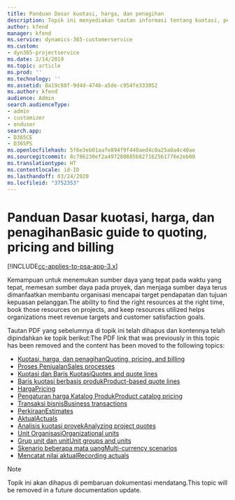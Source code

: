 ```yaml
---
title: Panduan Dasar kuotasi, harga, dan penagihan
description: Topik ini menyediakan tautan informasi tentang kuotasi, penagihan, dan harga dasar dalam Project Service Automation.
author: kfend
manager: kfend
ms.service: dynamics-365-customerservice
ms.custom:
- dyn365-projectservice
ms.date: 2/14/2019
ms.topic: article
ms.prod: ''
ms.technology: ''
ms.assetid: 8a19c88f-9d4d-474b-a5de-c954fe333052
ms.author: kfend
audience: Admin
search.audienceType:
- admin
- customizer
- enduser
search.app:
- D365CE
- D365PS
ms.openlocfilehash: 5f6e3eb01aafe894f9f440aed4c0a25a0a4c40ae
ms.sourcegitcommit: 8c786230ef2a497280885b827162561776e2eb00
ms.translationtype: HT
ms.contentlocale: id-ID
ms.lasthandoff: 03/24/2020
ms.locfileid: "3752353"
---
```

# <a name="basic-guide-to-quoting-pricing-and-billing"></a><span data-ttu-id="19d51-103">Panduan Dasar kuotasi, harga, dan penagihan</span><span class="sxs-lookup"><span data-stu-id="19d51-103">Basic guide to quoting, pricing and billing</span></span>

[!INCLUDE[cc-applies-to-psa-app-3.x](../../includes/cc-applies-to-psa-app-3x.md)]

<span data-ttu-id="19d51-104">Kemampuan untuk menemukan sumber daya yang tepat pada waktu yang tepat, memesan sumber daya pada proyek, dan menjaga sumber daya terus dimanfaatkan membantu organisasi mencapai target pendapatan dan tujuan kepuasan pelanggan.</span><span class="sxs-lookup"><span data-stu-id="19d51-104">The ability to find the right resources at the right time, book those resources on projects, and keep resources utilized helps organizations meet revenue targets and customer satisfaction goals.</span></span> 

<span data-ttu-id="19d51-105">Tautan PDF yang sebelumnya di topik ini telah dihapus dan kontennya telah dipindahkan ke topik berikut:</span><span class="sxs-lookup"><span data-stu-id="19d51-105">The PDF link that was previously in this topic has been removed and the content has been moved to the following topics:</span></span>

- [<span data-ttu-id="19d51-106">Kuotasi, harga, dan penagihan</span><span class="sxs-lookup"><span data-stu-id="19d51-106">Quoting, pricing, and billing</span></span>](../quote-bill-price.md)
- [<span data-ttu-id="19d51-107">Proses Penjualan</span><span class="sxs-lookup"><span data-stu-id="19d51-107">Sales processes</span></span>](../basic-sales-process.md)
- [<span data-ttu-id="19d51-108">Kuotasi dan Baris Kuotasi</span><span class="sxs-lookup"><span data-stu-id="19d51-108">Quotes and quote lines</span></span>](../basic-quote-lines.md)
- [<span data-ttu-id="19d51-109">Baris kuotasi berbasis produk</span><span class="sxs-lookup"><span data-stu-id="19d51-109">Product-based quote lines</span></span>](../product-based-quote-lines.md)
- [<span data-ttu-id="19d51-110">Harga</span><span class="sxs-lookup"><span data-stu-id="19d51-110">Pricing</span></span>](../basic-pricing.md)
- [<span data-ttu-id="19d51-111">Pengaturan harga Katalog Produk</span><span class="sxs-lookup"><span data-stu-id="19d51-111">Product catalog pricing</span></span>](../product-catalog-pricing.md)
- [<span data-ttu-id="19d51-112">Transaksi bisnis</span><span class="sxs-lookup"><span data-stu-id="19d51-112">Business transactions</span></span>](../basic-business-transactions.md)
- [<span data-ttu-id="19d51-113">Perkiraan</span><span class="sxs-lookup"><span data-stu-id="19d51-113">Estimates</span></span>](../estimates.md)
- [<span data-ttu-id="19d51-114">Aktual</span><span class="sxs-lookup"><span data-stu-id="19d51-114">Actuals</span></span>](../actuals.md)
- [<span data-ttu-id="19d51-115">Analisis kuotasi proyek</span><span class="sxs-lookup"><span data-stu-id="19d51-115">Analyzing project quotes</span></span>](../basic-analyzing-quotes.md)
- [<span data-ttu-id="19d51-116">Unit Organisasi</span><span class="sxs-lookup"><span data-stu-id="19d51-116">Organizational units</span></span>](../advanced-organizational.md)
- [<span data-ttu-id="19d51-117">Grup unit dan unit</span><span class="sxs-lookup"><span data-stu-id="19d51-117">Unit groups and units</span></span>](../advanced-units.md)
- [<span data-ttu-id="19d51-118">Skenario beberapa mata uang</span><span class="sxs-lookup"><span data-stu-id="19d51-118">Multi-currency scenarios</span></span>](../advanced-currency.md)
- [<span data-ttu-id="19d51-119">Mencatat nilai aktual</span><span class="sxs-lookup"><span data-stu-id="19d51-119">Recording actuals</span></span>](../advanced-actuals.md)

> [!NOTE]
> <span data-ttu-id="19d51-120">Topik ini akan dihapus di pembaruan dokumentasi mendatang.</span><span class="sxs-lookup"><span data-stu-id="19d51-120">This topic will be removed in a future documentation update.</span></span> 
